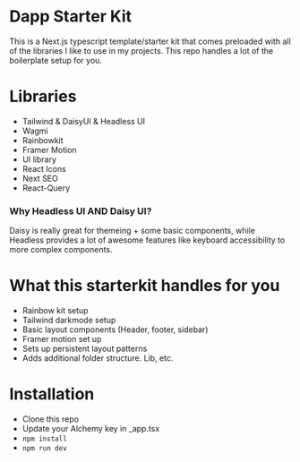 # Dapp Starter Kit

This is a Next.js typescript template/starter kit that comes preloaded with all of the libraries I like to use in my projects. This repo handles a lot of the boilerplate setup for you.

# Libraries

- Tailwind & DaisyUI & Headless UI
- Wagmi
- Rainbowkit
- Framer Motion
- UI library
- React Icons
- Next SEO
- React-Query

### Why Headless UI AND Daisy UI?

Daisy is really great for themeing + some basic components, while Headless provides a lot of awesome features like keyboard accessibility to more complex components.

# What this starterkit handles for you

- Rainbow kit setup
- Tailwind darkmode setup
- Basic layout components (Header, footer, sidebar)
- Framer motion set up
- Sets up persistent layout patterns
- Adds additional folder structure. Lib, etc.

# Installation

- Clone this repo
- Update your Alchemy key in \_app.tsx
- `npm install`
- `npm run dev`
